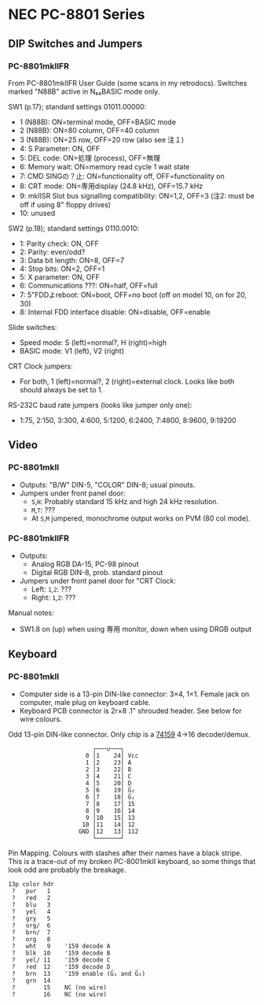 NEC PC-8801 Series
==================


DIP Switches and Jumpers
------------------------

### PC-8801mkIIFR

From PC-8801mkIIFR User Guide (some scans in my retrodocs).
Switches marked "N88B" active in N₈₈BASIC mode only.

SW1 (p.17); standard settings 01011.00000:
- 1 (N88B): ON=terminal mode, OFF=BASIC mode
- 2 (N88B): ON=80 column, OFF=40 column
- 3 (N88B): ON=25 row, OFF=20 row (also see 注１)
- 4: S Parameter: ON, OFF
- 5: DEL code: ON=処理 (process), OFF=無理
- 6: Memory wait: ON=memory read cycle 1 wait state
- 7: CMD SINGの？止: ON=functionality off, OFF=functionality on
- 8: CRT mode: ON=専用display (24.8 kHz), OFF=15.7 kHz
- 9: mkIISR Slot bus signalling compatibility: ON=1,2, OFF=3
  (注2: must be off if using 8" floppy drives)
- 10: unused

SW2 (p.18); standard settings 0110.0010:
- 1: Parity check: ON, OFF
- 2: Parity: even/odd?
- 3: Data bit length: ON=8, OFF=7
- 4: Stop bits: ON=2, OFF=1
- 5: X parameter: ON, OFF
- 6: Communications ???: ON=half, OFF=full
- 7: 5"FDDよreboot: ON=boot, OFF=no boot (off on model 10, on for 20, 30)
- 8: Internal FDD interface disable: ON=disable, OFF=enable

Slide switches:
- Speed mode: S (left)=normal?, H (right)=high
- BASIC mode: V1 (left), V2 (right)

CRT Clock jumpers:
- For both, 1 (left)=normal?, 2 (right)=external clock. Looks like both
  should always be set to 1.

RS-232C baud rate jumpers (looks like jumper only one):
- 1:75, 2:150, 3:300, 4:600, 5:1200, 6:2400, 7:4800, 8:9600, 9:19200


Video
-----

### PC-8801mkII

- Outputs: "B/W" DIN-5, "COLOR" DIN-8; usual pinouts.
- Jumpers under front panel door:
  - `S`,`H`: Probably standard 15 kHz and high 24 kHz resolution.
  - `M`,`T`: ???
  - At `S`,`M` jumpered, monochrome output works on PVM (80 col mode).

### PC-8801mkIIFR

- Outputs:
  - Analog RGB DA-15, PC-98 pinout
  - Digital RGB DIN-8, prob. standard pinout
- Jumpers under front panel door for "CRT Clock:
  -  Left: `1`,`2`: ???
  - Right: `1`,`2`: ???

Manual notes:
- SW1.8 on (up) when using 専用 monitor, down when using DRGB output


Keyboard
--------

### PC-8801mkII

- Computer side is a 13-pin DIN-like connector: 3×4, 1×1. Female jack on
  computer, male plug on keyboard cable.
- Keyboard PCB connector is 2r×8 .1" shrouded header. See below for wire
  colours.

Odd 13-pin DIN-like connector. Only chip is a [74159][SN74159]
4→16 decoder/demux.

                            ┌───∪───┐
                          0 │1    24│ Vcc
                          1 │2    23│ A
                          2 │3    22│ B
                          3 │4    21│ C
                          4 │5    20│ D
                          5 │6    19│ G̅₂
                          6 │7    18│ G̅₁
                          7 │8    17│ 15
                          8 │9    16│ 14
                          9 │10   15│ 13
                         10 │11   14│ 12
                        GND │12   13│ 112
                            └───────┘

Pin Mapping. Colours with slashes after their names have a black stripe.
This is a trace-out of my broken PC-8001mkII keyboard, so some things that
look odd are probably the breakage.

    13p color hdr
     ?   pur   1
     ?   red   2
     ?   blu   3
     ?   yel   4
     ?   gry   5
     ?   org/  6
     ?   brn/  7
     ?   org   8
     ?   wht   9    '159 decode A
     ?   blk  10    '159 decode B
     ?   yel/ 11    '159 decode C
     ?   red  12    '159 decode D
     ?   brn  13    '159 enable (G̅₁ and G̅₂)
     ?   grn  14
     ?        15    NC (no wire)
     ?        16    NC (no wire)



<!-------------------------------------------------------------------->
[SN74159]: https://web.archive.org/web/20070102021404/http://focus.ti.com/lit/ds/symlink/sn74159.pdf
